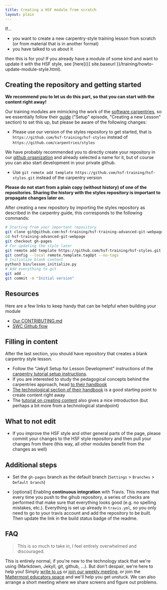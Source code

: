 ```yaml
---
title: Creating a HSF module from scratch
layout: plain
---
```


If...

* you want to create a new carpentry-style training lesson from scratch (or from material that is in another format)
* you have talked to us about it

then this is for you! If you already have a module of some kind and want to update it with the HSF style, see [here]({{ site.baseurl }}/training/howto-update-module-style.html).

Creating the repository and getting started
-------------------------------------------

**We recommend you to let us do this part, so that you can start with the content right away!**

Our training modules are mimicking the work of the [software carpentries](https://software-carpentry.org/), so we essentially follow their [guide](https://carpentries.github.io/lesson-example/) ("Setup" episode, "Creating a new Lesson" section) to set this up, but please be aware of the following changes:

* Please use our version of the styles repository to get started, that is ``https://github.com/hsf-training/hsf-styles`` instead of ``https://github.com/carpentries/styles``

We have probably recommended you to directly create your repository in our [github organization](https://github.com/hsf-training) and already selected a name for it, but of course you can also start development in your private github.

* Use ``git remote add template https://github.com/hsf-training/hsf-styles.git`` instead of the carpentry version

**Please do not start from a plain copy (without history) of one of the repositories. Sharing the history with the styles repository is important to propagate changes later on.**

After creating a new repository by importing the styles repository as described in the carpentry guide, this corresponds to the following commands:

```bash
# Starting from your important repository
git clone git@github.com:hsf-training/hsf-training-advanced-git-webpage.git
cd hsf-training-advanced-git-webpage
git checkout gh-pages
# For updating the style later
git remote add template https://github.com/hsf-training/hsf-styles.git
git config --local remote.template.tagOpt --no-tags
# Initialize blank content
python3 bin/lesson_initialize.py
# Add everything to git
git add .
git commit -m "Initial version"
```

Resources
----------
Here are a few links to keep handy that can be helpful when building your module
  - [Our CONTRIBUTING.md](https://github.com/carpentries/lesson-example/blob/gh-pages/CONTRIBUTING.md)
  - [SWC Github flow](https://github.com/dmgt/swc_github_flow/blob/master/for_novice_contributors.md)

Filling in content
------------------

After the last section, you should have repository that creates a blank carpentry style lesson.

* Follow the "Jekyll Setup for Lesson Development" instructions of the [carpentry tutorial setup instructions](https://carpentries.github.io/lesson-example/setup.html).
* If you are interested to study the pedagogical concepts behind the carpentries approach, head [to their handbook](https://carpentries.github.io/curriculum-development/)
* [The technological section of their handbook](https://carpentries.github.io/curriculum-development/technological-introductions.html) is a good starting point to create content right away
* The [tutorial on creating content](https://carpentries.github.io/lesson-example/02-tooling/index.html) also gives a nice introduction (but perhaps a bit more from a technological standpoint)

What to not edit
----------------

* If you improve the HSF style and other general parts of the page, please commit your changes to the HSF style repository and then pull your changes from there (this way, all other modules benefit from the changes as well)

Additional steps
----------------

* Set the ``gh-pages`` branch as the default branch (``Settings`` > ``Branches`` > ``Default branch``)

* [optional] Enabling **continuous integration** with Travis. This means that every time you push to the gihub repository, a series of checks are performed that make sure that everything looks good (e.g. no spelling mistakes, etc.). Everything is set up already in ``travis.yml``, so you only need to go to your travis account and add the repository to be built. Then update the link in the build status badge of the readme.

FAQ
---

> This is so much to take in, I feel entirely overwhelmed and discouraged.

This is entirely normal, if you're new to the technology stack that we're using (Markdown, Jekyll, git, github, ...). But don't despair, we're here to help you! Simply [write to us](mailto:hsf-training-wg@googlegroups.com) or [join our weekly meeting](https://indico.cern.ch/category/10294/), or join the [Mattermost educators space](https://mattermost.web.cern.ch/signup_user_complete/?id=t9zkdocffbbozqcdy193myre8y) and we'll help you get unstuck. We can also arrange a short meeting where we share screens and figure out problems.
